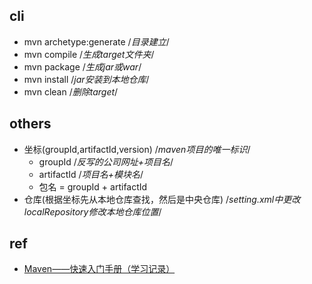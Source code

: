 

## cli

+ mvn archetype:generate /*目录建立*/
+ mvn compile /*生成target文件夹*/
+ mvn package /*生成jar或war*/
+ mvn install /*jar安装到本地仓库*/
+ mvn clean /*删除target*/

## others

+ 坐标(groupId,artifactId,version)   /*maven项目的唯一标识*/
    - groupId /*反写的公司网址+项目名*/
    - artifactId /*项目名+模块名*/
    - 包名 = groupId + artifactId
+ 仓库(根据坐标先从本地仓库查找，然后是中央仓库) /*setting.xml中更改localRepository修改本地仓库位置*/

## ref
+ [Maven——快速入门手册（学习记录）](http://www.cnblogs.com/qbzf-Blog/p/6539161.html)